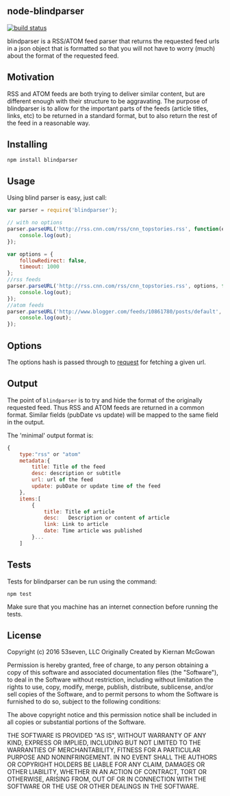 node-blindparser
----------------
[![build status](https://secure.travis-ci.org/53seven/node-blindparser.svg)](http://travis-ci.org/53seven/node-blindparser)

blindparser is a RSS/ATOM feed parser that returns the requested feed urls in a json object that is formatted so that you will not have to worry (much) about the format of the requested feed.

Motivation
----------

RSS and ATOM feeds are both trying to deliver similar content, but are different enough with their structure to be aggravating. The purpose of blindparser is to allow for the important parts of the feeds (article titles, links, etc) to be returned in a standard format, but to also return the rest of the feed in a reasonable way.

Installing
----------

```
npm install blindparser
```

Usage
-----

Using blind parser is easy, just call:

```js
var parser = require('blindparser');

// with no options
parser.parseURL('http://rss.cnn.com/rss/cnn_topstories.rss', function(err, out){
	console.log(out);
});

var options = {
	followRedirect: false,
	timeout: 1000
};
//rss feeds
parser.parseURL('http://rss.cnn.com/rss/cnn_topstories.rss', options, function(err, out){
	console.log(out);
});
//atom feeds
parser.parseURL('http://www.blogger.com/feeds/10861780/posts/default', options, function(err, out){
	console.log(out);
});
```

Options
-------

The options hash is passed through to [request](https://github.com/mikeal/request) for fetching a given url.

Output
------

The point of `blindparser` is to try and hide the format of the originally requested feed. Thus RSS and ATOM feeds are returned in a common format. Similar fields (pubDate vs update) will be mapped to the same field in the output.

The 'minimal' output format is:

```js
{
	type:"rss" or "atom"
	metadata:{
		title: Title of the feed
		desc: description or subtitle
		url: url of the feed
		update: pubDate or update time of the feed
	},
	items:[
		{
			title: Title of article
			desc:	Description or content of article
			link: Link to article
			date: Time article was published
		}...
	]
```

Tests
-----

Tests for blindparser can be run using the command:

```
npm test
```

Make sure that you machine has an internet connection before running the
tests.

License
-------
Copyright (c) 2016 53seven, LLC
Originally Created by Kiernan McGowan

Permission is hereby granted, free of charge, to any person obtaining a copy of this software and associated documentation files (the "Software"), to deal in the Software without restriction, including without limitation the rights to use, copy, modify, merge, publish, distribute, sublicense, and/or sell copies of the Software, and to permit persons to whom the Software is furnished to do so, subject to the following conditions:

The above copyright notice and this permission notice shall be included in all copies or substantial portions of the Software.

THE SOFTWARE IS PROVIDED "AS IS", WITHOUT WARRANTY OF ANY KIND, EXPRESS OR IMPLIED, INCLUDING BUT NOT LIMITED TO THE WARRANTIES OF MERCHANTABILITY, FITNESS FOR A PARTICULAR PURPOSE AND NONINFRINGEMENT. IN NO EVENT SHALL THE AUTHORS OR COPYRIGHT HOLDERS BE LIABLE FOR ANY CLAIM, DAMAGES OR OTHER LIABILITY, WHETHER IN AN ACTION OF CONTRACT, TORT OR OTHERWISE, ARISING FROM, OUT OF OR IN CONNECTION WITH THE SOFTWARE OR THE USE OR OTHER DEALINGS IN THE SOFTWARE.
